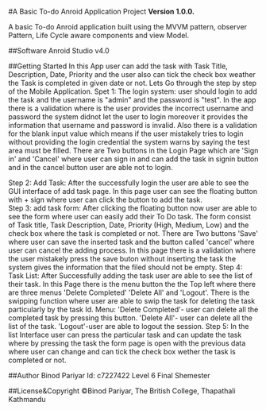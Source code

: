 #A Basic To-do Anroid Application Project
**Version 1.0.0.**

A basic To-do Anroid application built using the MVVM pattern, observer Pattern, 
Life Cycle aware components and view Model.

##Software
Anroid Studio v4.0

##Getting Started
In this App user can add the task with Task Title, Description, Date, Priority and the user also can tick the check box weather the 
Task is completed in given date or not. Lets Go through the step by step of the Mobile Application.
Spet 1:
The login system: user should login to add the task and the username is "admin" and the password is "test". In the app there is a validation 
		  where is the user provides the incorrect username and password the system didnot let the user to login moreover it provides 
		  the information that username and password is invalid.
		  Also there is a validation for the blank input value which means if the user mistakely tries to login without providing
		  the login credential the system warns by saying the test area must be filled.
		  There are Two buttons in the Login Page which are 'Sign in' and 'Cancel' where user can sign in and can add the task in signin button 
                  and in the cancel button user are able not to login.

Step 2:
Add Task: After the successfully login the user are able to see the GUI interface of add task page. In this page user can see the floating button
	  with + sign where user can click the button to add the task.  
Step 3:
add task form: After clicking the floating button now user are able to see the form where user can easily add their To Do task.
	       The form consist of Task title, Task Description, Date, Priority (High, Medium, Low) and the check box where the task is completed or not.
	       There are Two buttons 'Save' where user can save the inserted task and the button called 'cancel' where user can cancel the adding process.
	       In this page there is a validation where the user mistakely press the save buton without inserting the task the system gives the information
	       that the filed should not be empty. 
Step 4:
Task List: After Successfully adding the task user are able to see the list of their task. In this Page there is the menu button the the Top left where there
	   are three menus 'Delete Completed' 'Delete All' and 'Logout'. There is the swipping function where user are able to swip the task for deleting the task 
	   particularly by the task Id.
	   Menu: 'Delete Completed'- user can delete all the completed task by pressing this button.
		 'Delete All'- user can delete all the list of the task.
		 'Logout'-user are able to logout the session.
Step 5: In the list Interface user can press the particular task and can update the task where by pressing the task the form page is open with the previous data 
	where user  can change and can tick the check box wether the task is completed or not.  
 	
 

##Author
Binod Pariyar
Id: c7227422
Level 6 Final Shemester

##License&Copyright
©Binod Pariyar, The British College, Thapathali Kathmandu



 

